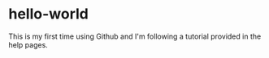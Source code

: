 # hello-world
This is my first time using Github and I'm following a tutorial provided in the help pages.
